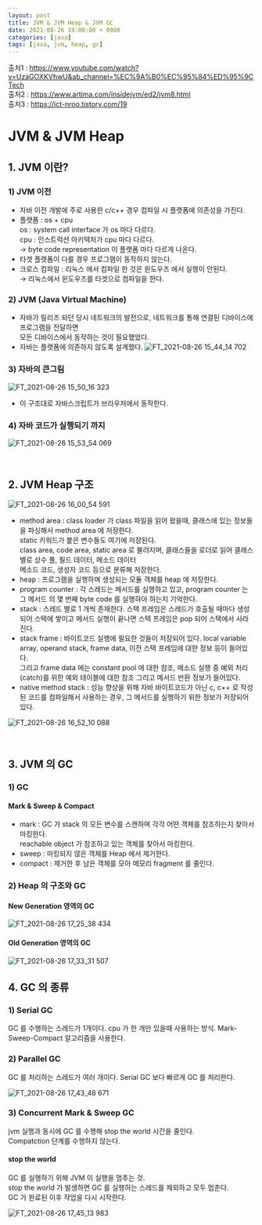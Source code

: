 ```yaml
---
layout: post
title: JVM & JVM Heap & JVM GC
date: 2021-08-26 19:00:00 + 0900
categories: [java]
tags: [java, jvm, heap, gc]
---
```

출처1 : https://www.youtube.com/watch?v=UzaGOXKVhwU&ab_channel=%EC%9A%B0%EC%95%84%ED%95%9CTech   
출처2 : https://www.artima.com/insidejvm/ed2/jvm8.html    
출처3 : https://ict-nroo.tistory.com/19

# JVM & JVM Heap
## 1. JVM 이란?
### 1) JVM 이전
- 자바 이전 개발에 주로 사용한 c/c++ 경우 컴파일 시 플랫폼에 의존성을 가진다.
- 플랫폼 : os + cpu   
  os : system call interface 가 os 마다 다르다.   
  cpu : 인스트럭션 아키텍처가 cpu 마다 다르다.   
  → byte code representation 이 플랫폼 마다 다르게 나온다.
- 타겟 플랫폼이 다를 경우 프로그램이 동작하지 않는다.
- 크로스 컴파일 : 리눅스 에서 컴파일 한 것은 윈도우즈 에서 실행이 안된다.   
  → 리눅스에서 윈도우즈를 타겟으로 컴파일을 한다.

### 2) JVM (Java Virtual Machine)
- 자바가 릴리즈 되던 당시 네트워크의 발전으로, 네트워크를 통해 연결된 디바이스에 프로그램을 전달하면   
모든 디바이스에서 동작하는 것이 필요했었다.
- 자바는 플랫폼에 의존하지 않도록 설계했다.
![FT_2021-08-26 15_44_14 702](https://user-images.githubusercontent.com/13375810/130914324-eaf9f405-4ba6-4703-a2c8-44953ceafcfa.png)
  
### 3) 자바의 큰그림
![FT_2021-08-26 15_50_16 323](https://user-images.githubusercontent.com/13375810/130915059-de80a7d6-dcf3-469a-b5d9-9a0fbaf2194d.png)
- 이 구조대로 자바스크립트가 브라우저에서 동작한다.

### 4) 자바 코드가 실행되기 까지
![FT_2021-08-26 15_53_54 069](https://user-images.githubusercontent.com/13375810/130915569-bf1e4688-9a11-4d42-a372-bc070b3cfa30.png)

<br/>

## 2. JVM Heap 구조
![FT_2021-08-26 16_00_54 591](https://user-images.githubusercontent.com/13375810/130916523-7d665773-1207-4a01-b78f-0b65337290ea.png)

- method area : class loader 가 class 파일을 읽어 왔을때, 클래스에 있는 정보들을 파싱해서 method area 에 저장한다.     
    static 키워드가 붙은 변수들도 여기에 저장된다.   
    class area, code area, static area 로 불려지며, 클래스들을 로더로 읽어 클래스 별로 상수 풀, 필드 데이터, 메소드 데이터    
    메소드 코드, 생성자 코드 등으로 분류해 저장한다.
- heap : 프로그램을 실행하며 생성되는 모듈 객체를 heap 에 저장한다.
- program counter : 각 스레드는 메서드를 실행하고 있고, program counter 는 그 메서드 의 몇 번째 byte code 를 실행햐아 하는지 기억한다.
- stack : 스레드 별로 1 개씩 존재한다. 스택 프레임은 스레드가 호출될 때마다 생성되어 스택에 쌓이고 메서드 실행이 끝나면 스택 프레임은 pop 되어 스택에서 사라진다.
- stack frame : 바이트코드 실행에 필요한 것들이 저장되어 있다. local variable array, operand stack, frame data, 이전 스택 프레임에 대한 정보 등이 들어있다.   
그리고 frame data 에는 constant pool 에 대한 참조, 메소드 실행 중 예외 처리(catch)를 위한 예외 테이블에 대한 참조 그리고 메서드 반환 정보가 들어있다.
- native method stack : 성능 향상을 위해 자바 바이트코드가 아닌 c, c++ 로 작성된 코드를 컴파일해서 사용하는 경우, 그 메서드를 실행하기 위한 정보가 저장되어 있다.

![FT_2021-08-26 16_52_10 088](https://user-images.githubusercontent.com/13375810/130923767-884a67ba-38a8-461e-ab44-7104a181e29f.png)

<br/>

## 3. JVM 의 GC

### 1) GC
#### Mark & Sweep & Compact
- mark : GC 가 stack 의 모든 변수를 스캔하며 각각 어떤 객체를 참조하는지 찾아서 마킹한다.   
reachable object 가 참조하고 있는 객체를 찾아서 마킹한다.
- sweep : 마킹되지 않은 객체를 Heap 에서 제거한다.
- compact : 제거한 후 남은 객체를 모아 메모리 fragment 를 줄인다.

### 2) Heap 의 구조와 GC
#### New Generation 영역의 GC
![FT_2021-08-26 17_25_38 434](https://user-images.githubusercontent.com/13375810/130928931-a7ae8e9b-99ed-4447-a945-fc1c046b0d3a.png)

#### Old Generation 영역의 GC
![FT_2021-08-26 17_33_31 507](https://user-images.githubusercontent.com/13375810/130930031-3f5c09dc-4be0-4e50-8afb-19003ae7a6de.png)

## 4. GC 의 종류

### 1) Serial GC 
GC 를 수행하는 스레드가 1개이다. cpu 가 한 개만 있을때 사용하는 방식. Mark-Sweep-Compact 알고리즘을 사용한다.   

### 2) Parallel GC 
GC 를 처리하는 스레드가 여러 개이다. Serial GC 보다 빠르게 GC 를 처리한다.

![FT_2021-08-26 17_43_48 671](https://user-images.githubusercontent.com/13375810/130931893-59573b30-5d44-4c5f-b2f7-5db18330b3d0.png)

### 3) Concurrent Mark & Sweep GC 
jvm 실행과 동시에 GC 를 수행해 stop the world 시간을 줄인다.    
Compatction 단계를 수행하지 않는다.

#### stop the world
GC 를 실행하기 위해 JVM 이 실행을 멈추는 것.   
stop the world 가 발생하면 GC 를 실행하는 스레드를 제외하고 모두 멈춘다.   
GC 가 완료된 이후 작업을 다시 시작한다.

![FT_2021-08-26 17_45_13 983](https://user-images.githubusercontent.com/13375810/130931900-8b5a73ab-039b-4d6c-a7b0-5c775fe28936.png)